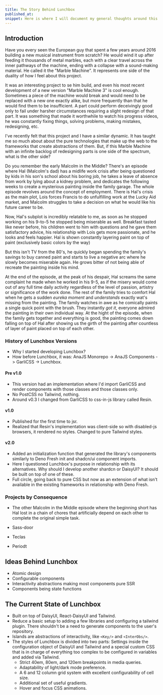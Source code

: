```yaml
---
title: The Story Behind Lunchbox
published_at: 
snippet: Here is where I will document my general thoughts around this library.
---
```

## Introduction

Have you every seen the European guy that spent a few years around 2016 building a new musical instrument from scratch? He would wind it up after feeding it thousands of metal marbles, each with a clear travel across the inner pathways of the machine, ending with a collapse with a sound-making material. He called it the "Marble Machine". It represents one side of the duality of how I feel about this project.

It was an interesting project to se him build, and even his most recent development of a new version "Marble Machine 3" is cool enough. Sometimes a piece of the machine would break and would need to be replaced with a new one exactly alike, but more frequently than that he would find them to be insufficient. A part could perform deceivingly good only to fail under harsher circumstances requiring a slight redesign of that part. It was something that made it worthwhile to watch his progress videos, he was constantly fixing things, solving problems, making mistakes, redesigning, etc.

I've recently felt that this project and I have a similar dynamic. It has taught me so much about about the pure technologies that make up the web to the frameworks that create abstractions of them. But, if this Marble Machine with an infinite backlog of redesigning parts is one side of the spectrum, what is the other side?

Do you remember the early Malcolm in the Middle? There's an episode where Hal (Malcolm's dad) has a midlife work crisis after being questioned by kids in his son's school about his boring job, he takes a leave of absence from work by lying about a kidney problem, and dedicates the following weeks to create a mysterious painting inside the family garage. The whole episode revolves around the concept of employment. There is Hal's crisis as the main plot, Lois forces Francis to do unfulfilling work at the Lucky Aid market, and Malcolm struggles to take a decision on what he would like his future career to be.

Now, Hal's subplot is incredibly relatable to me, as soon as he stopped working on his 9-to-5 he stopped being miserable as well. Breakfast tasted like never before, his children went to him with questions and he gave them satisfactory advice, his relationship with Lois gets more passionate, and he looks and feels happier. Hal is shown constantly layering paint on top of paint (exclusively basic colors by the way)

But this isn't TV from the 80's, he quickly began spending the family's savings to buy canned paint and starts to live a negative arc where he slowly becomes miserable again. He grows bitter of not being able of recreate the painting inside his mind.

At the end of the episode, at the peak of his despair, Hal screams the same complaint he made when he worked in his 9-5, as if the misery would come out of any full time daily activity regardless of the level of passion, artistry or significance of the work done. The rest of the family tries to comfort Hal when he gets a sudden _eureka moment_ and _understands_ exactly wat's missing from the painting. The family watches in awe as he comically paints a single quick point with the brush. They instantly _got it_, everyone admired the painting in their own individual way. At the hight of the episode, when the family gets together and everything is good, the painting comes down falling on top of Hal after showing us the girth of the painting after countless of layer of paint placed on top of each other.
### History of Lunchbox Versions

- Why I started developing Lunchbox?
- How before Lunchbox, it was: AnaJS Monorepo -> AnaJS Components -> GarliCSS -> Lunchbox.
#### Pre v1.0
- This version had an implementation where I'd import GarliCSS and render components with those classes and those classes only.
- No PostCSS no Tailwind, nothing.
- Around v0.3 I changed from GarliCSS to css-in-js library called Resin.
#### v1.0
- Published for the first time to jsr.
- Realized that Resin's implementation was client-side so with disabled-js browsers, it rendered no styles. Changed to pure Tailwind styles.
#### v2.0
- Added an initialization function that generated the library's components similarly to Deno Fresh init and shadcn/ui component imports.
- Here I questioned Lunchbox's purpose in relationship with its alternatives. Why should I develop another shardcn or DaisyUI? It should be built on top of one of these.
- Full circle, going back to pure CSS but now as an extension of what isn't available in the existing frameworks in relationship with Deno Fresh.    
### Projects by Consequence

- The other Malcolm in the Middle episode where the beginning short has Hal lost in a chain of chores that artificially depend on each other to complete the original simple task.

- Sass-door
- Teclas
- Periodt
## Ideas Behind Lunchbox

- Atomic design
- Configurable components
- Interactivity abstractions making most components pure SSR
- Components being state functions
## The Current State of Lunchbox

- Built on top of DaisyUI, React-DaisyUI and Tailwind.
- Reduce a basic setup to adding a few libraries and configuring a tailwind plugin. There shouldn't be a need to generate components to the user's repository.
- Islands are abstractions of interactivity, like `<Key/>` and `<InterObs/>`.
- The styles of Lunchbox is divided into two parts: Settings inside the configuration object of DaisyUI and Tailwind and a special custom CSS that is in charge of everything too complex to be configured in variables and added via Tailwind.
	- Strict 40em, 80em, and 120em breakpoints in media queries.
	- Adaptability of light/dark mode preference.
	- A 6 and 12 column grid system with excellent configurability of cell size.
	- Additional set of useful gradients.
	- Hover and focus CSS animations.

